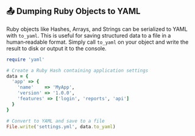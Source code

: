 ## 📤 Dumping Ruby Objects to YAML

Ruby objects like Hashes, Arrays, and Strings can be serialized to YAML with `to_yaml`. This is useful for saving structured data to a file in a human‑readable format. Simply call `to_yaml` on your object and write the result to disk or output it to the console.

```ruby
require 'yaml'

# Create a Ruby Hash containing application settings
data = {
  'app' => {
    'name'    => 'MyApp',
    'version' => '1.0.0',
    'features' => ['login', 'reports', 'api']
  }
}

# Convert to YAML and save to a file
File.write('settings.yml', data.to_yaml)
```